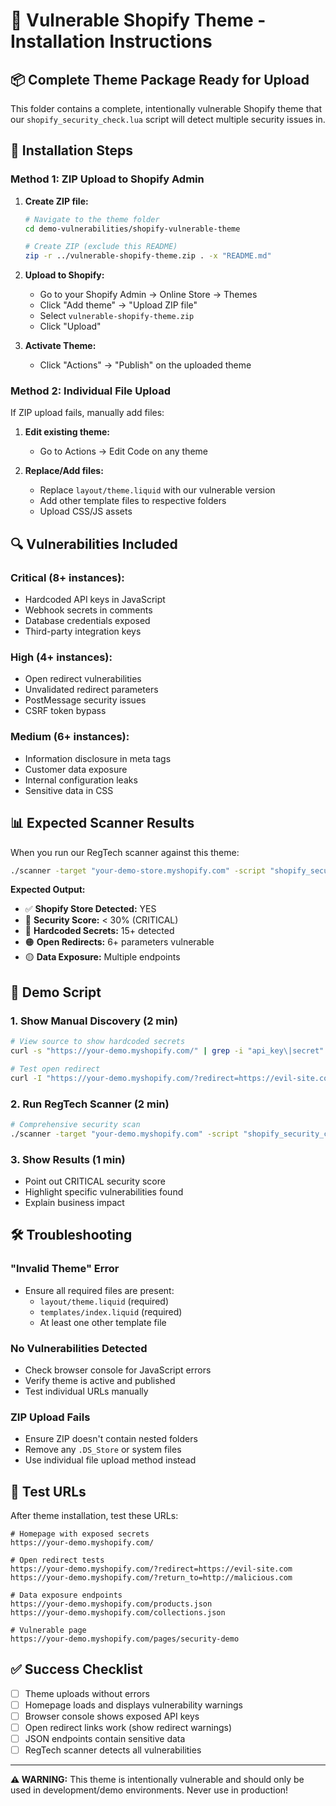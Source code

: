 # 🎯 Vulnerable Shopify Theme - Installation Instructions

## 📦 Complete Theme Package Ready for Upload

This folder contains a complete, intentionally vulnerable Shopify theme that our `shopify_security_check.lua` script will detect multiple security issues in.

## 🚀 Installation Steps

### Method 1: ZIP Upload to Shopify Admin

1. **Create ZIP file:**
   ```bash
   # Navigate to the theme folder
   cd demo-vulnerabilities/shopify-vulnerable-theme
   
   # Create ZIP (exclude this README)
   zip -r ../vulnerable-shopify-theme.zip . -x "README.md"
   ```

2. **Upload to Shopify:**
   - Go to your Shopify Admin → Online Store → Themes
   - Click "Add theme" → "Upload ZIP file"
   - Select `vulnerable-shopify-theme.zip`
   - Click "Upload"

3. **Activate Theme:**
   - Click "Actions" → "Publish" on the uploaded theme

### Method 2: Individual File Upload

If ZIP upload fails, manually add files:

1. **Edit existing theme:**
   - Go to Actions → Edit Code on any theme

2. **Replace/Add files:**
   - Replace `layout/theme.liquid` with our vulnerable version
   - Add other template files to respective folders
   - Upload CSS/JS assets

## 🔍 Vulnerabilities Included

### **Critical (8+ instances):**
- Hardcoded API keys in JavaScript
- Webhook secrets in comments
- Database credentials exposed
- Third-party integration keys

### **High (4+ instances):**
- Open redirect vulnerabilities
- Unvalidated redirect parameters
- PostMessage security issues
- CSRF token bypass

### **Medium (6+ instances):**
- Information disclosure in meta tags
- Customer data exposure
- Internal configuration leaks
- Sensitive data in CSS

## 📊 Expected Scanner Results

When you run our RegTech scanner against this theme:

```bash
./scanner -target "your-demo-store.myshopify.com" -script "shopify_security_check.lua"
```

**Expected Output:**
- ✅ **Shopify Store Detected:** YES
- 🔴 **Security Score:** < 30% (CRITICAL)
- 🔴 **Hardcoded Secrets:** 15+ detected
- 🟠 **Open Redirects:** 6+ parameters vulnerable
- 🟡 **Data Exposure:** Multiple endpoints

## 🎤 Demo Script

### 1. **Show Manual Discovery (2 min)**
```bash
# View source to show hardcoded secrets
curl -s "https://your-demo.myshopify.com/" | grep -i "api_key\|secret"

# Test open redirect
curl -I "https://your-demo.myshopify.com/?redirect=https://evil-site.com"
```

### 2. **Run RegTech Scanner (2 min)**
```bash
# Comprehensive security scan
./scanner -target "your-demo.myshopify.com" -script "shopify_security_check.lua" -verbose
```

### 3. **Show Results (1 min)**
- Point out CRITICAL security score
- Highlight specific vulnerabilities found
- Explain business impact

## 🛠️ Troubleshooting

### "Invalid Theme" Error
- Ensure all required files are present:
  - `layout/theme.liquid` (required)
  - `templates/index.liquid` (required)
  - At least one other template file

### No Vulnerabilities Detected
- Check browser console for JavaScript errors
- Verify theme is active and published
- Test individual URLs manually

### ZIP Upload Fails
- Ensure ZIP doesn't contain nested folders
- Remove any `.DS_Store` or system files
- Use individual file upload method instead

## 🎯 Test URLs

After theme installation, test these URLs:

```
# Homepage with exposed secrets
https://your-demo.myshopify.com/

# Open redirect tests  
https://your-demo.myshopify.com/?redirect=https://evil-site.com
https://your-demo.myshopify.com/?return_to=http://malicious.com

# Data exposure endpoints
https://your-demo.myshopify.com/products.json
https://your-demo.myshopify.com/collections.json

# Vulnerable page
https://your-demo.myshopify.com/pages/security-demo
```

## ✅ Success Checklist

- [ ] Theme uploads without errors
- [ ] Homepage loads and displays vulnerability warnings
- [ ] Browser console shows exposed API keys
- [ ] Open redirect links work (show redirect warnings)
- [ ] JSON endpoints contain sensitive data
- [ ] RegTech scanner detects all vulnerabilities

---

**⚠️ WARNING:** This theme is intentionally vulnerable and should only be used in development/demo environments. Never use in production!